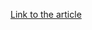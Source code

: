 [Link to the article](https://www.fortinet.com/blog/threat-research/diavol-new-ransomware-used-by-wizard-spider)
